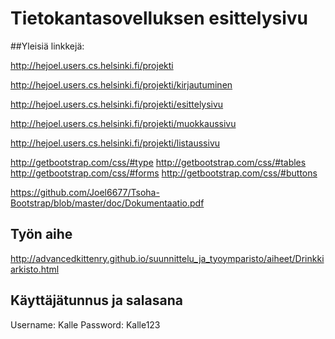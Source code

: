 # Tietokantasovelluksen esittelysivu

##Yleisiä linkkejä:

http://hejoel.users.cs.helsinki.fi/projekti

http://hejoel.users.cs.helsinki.fi/projekti/kirjautuminen

http://hejoel.users.cs.helsinki.fi/projekti/esittelysivu

http://hejoel.users.cs.helsinki.fi/projekti/muokkaussivu

http://hejoel.users.cs.helsinki.fi/projekti/listaussivu

http://getbootstrap.com/css/#type
http://getbootstrap.com/css/#tables
http://getbootstrap.com/css/#forms
http://getbootstrap.com/css/#buttons


https://github.com/Joel6677/Tsoha-Bootstrap/blob/master/doc/Dokumentaatio.pdf

## Työn aihe

http://advancedkittenry.github.io/suunnittelu_ja_tyoymparisto/aiheet/Drinkkiarkisto.html

## Käyttäjätunnus ja salasana
Username: Kalle
Password: Kalle123


